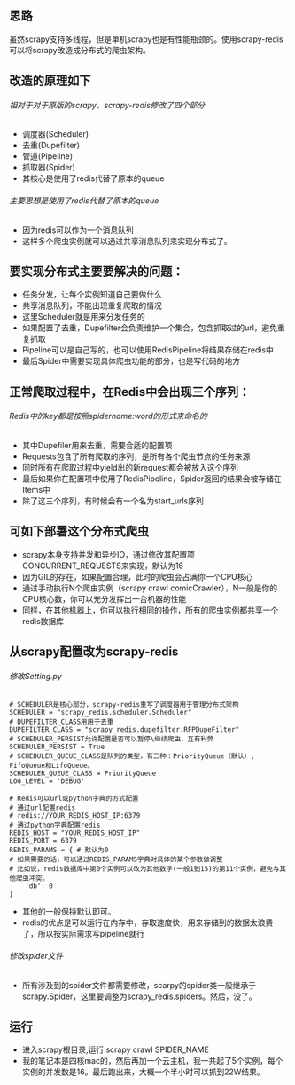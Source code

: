 <!--
.. title: 分布式全站爬取kuku漫画(scrapy-redis)
.. slug: fen-bu-shi-quan-zhan-pa-qu-kukuman-hua
.. date: 2016-12-21 05:42:31 UTC+08:00
.. tags: 
.. category: 爬虫
.. link: 
.. description: 
.. type: markdown
-->

## 思路
虽然scrapy支持多线程，但是单机scrapy也是有性能瓶颈的。使用scrapy-redis可以将scrapy改造成分布式的爬虫架构。

## 改造的原理如下
###### 相对于对于原版的scrapy，scrapy-redis修改了四个部分
 + 调度器(Scheduler)
 + 去重(Dupefilter)
 + 管道(Pipeline)
 + 抓取器(Spider)
 + 其核心是使用了redis代替了原本的queue
###### 主要思想是使用了redis代替了原本的queue
 + 因为redis可以作为一个消息队列
 + 这样多个爬虫实例就可以通过共享消息队列来实现分布式了。

## 要实现分布式主要要解决的问题：
 + 任务分发，让每个实例知道自己要做什么
 + 共享消息队列，不能出现重复爬取的情况
 + 这里Scheduler就是用来分发任务的
 + 如果配置了去重，Dupefilter会负责维护一个集合，包含抓取过的url，避免重复抓取
 + Pipeline可以是自己写的，也可以使用RedisPipeline将结果存储在redis中
 + 最后Spider中需要实现具体爬虫功能的部分，也是写代码的地方

## 正常爬取过程中，在Redis中会出现三个序列：
###### Redis中的key都是按照spidername:word的形式来命名的
 + 其中Dupefiler用来去重，需要合适的配置项
 + Requests包含了所有爬取的序列，是所有各个爬虫节点的任务来源
 + 同时所有在爬取过程中yield出的新request都会被放入这个序列
 + 最后如果你在配置项中使用了RedisPipeline，Spider返回的结果会被存储在Items中
 + 除了这三个序列，有时候会有一个名为start_urls序列

## 可如下部署这个分布式爬虫
 + scrapy本身支持并发和异步IO，通过修改其配置项CONCURRENT_REQUESTS来实现，默认为16
 + 因为GIL的存在，如果配置合理，此时的爬虫会占满你一个CPU核心
 + 通过手动执行N个爬虫实例（scrapy crawl comicCrawler），N一般是你的CPU核心数，你可以充分发挥出一台机器的性能
 + 同样，在其他机器上，你可以执行相同的操作，所有的爬虫实例都共享一个redis数据库

## 从scrapy配置改为scrapy-redis
###### 修改Setting.py
```
# SCHEDULER是核心部分，scrapy-redis重写了调度器用于管理分布式架构
SCHEDULER = "scrapy_redis.scheduler.Scheduler"
# DUPEFILTER_CLASS用用于去重
DUPEFILTER_CLASS = "scrapy_redis.dupefilter.RFPDupeFilter"
# SCHEDULER_PERSIST允许配置是否可以暂停\继续爬虫，互有利弊
SCHEDULER_PERSIST = True
# SCHEDULER_QUEUE_CLASS是队列的类型，有三种：PriorityQueue（默认）, FifoQueue和LifoQueue。
SCHEDULER_QUEUE_CLASS = PriorityQueue
LOG_LEVEL = 'DEBUG'

# Redis可以url或python字典的方式配置
# 通过url配置redis
# redis://YOUR_REDIS_HOST_IP:6379
# 通过python字典配置redis
REDIS_HOST = "YOUR_REDIS_HOST_IP"
REDIS_PORT = 6379
REDIS_PARAMS = { # 默认为0
# 如果需要的话，可以通过REDIS_PARAMS字典对具体的某个参数做调整
# 比如说，redis数据库中第0个实例可以改为其他数字(一般1到15)的第11个实例，避免与其他爬虫冲突。
    'db': 0
}
```
 + 其他的一般保持默认即可。
 + redis的优点是可以运行在内存中，存取速度快，用来存储到的数据太浪费了，所以按实际需求写pipeline就行
###### 修改spider文件
 + 所有涉及到的spider文件都需要修改，scarpy的spider类一般继承于scrapy.Spider，这里要调整为scrapy_redis.spiders。然后，没了。
<!--比如说：-->
<!--在我的例子中，我没有使用scrapy的Rules部件，因此在多页面爬取的时候，我需要为每一类请求都指定好合适的callback。你可以通过配置好Rules，它可以通过匹配请求的URL，然后给每一类URL绑定相应的回调函数。-->
<!--如果你没有在代码中配置start_urls，你需要指定一个redis的key值用来之后向其中推送请求，redis_key='comicCrawler:start_urls'。-->
<!--代码和效果-->
<!--代码我放在GitHub上了，-->
## 运行
 + 进入scrapy根目录,运行 scrapy crawl SPIDER_NAME
 + 我的笔记本是四核mac的，然后再加一个云主机，我一共起了5个实例，每个实例的并发数是16。最后跑出来，大概一个半小时可以抓到22W结果。

